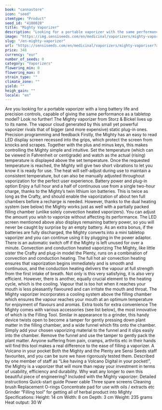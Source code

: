 ```yaml
---
book: "cannastore"
icon: "seed"
itemtype: "Product"
seed_id: "4100028"
title: "Mighty Vaporizer"
description: "Looking for a portable vaporizer with the same performance as a tabletop one? The Mighty vaporizer lives up to its name. Buy yours here!"
image: "https://img.sensiseeds.com/en/medicinal/vaporizers/mighty-vaporiser-image.png"
slug: "/en-mighty-vaporizer"
url: "https://sensiseeds.com/en/medicinal/vaporizers/mighty-vaporiser?a_aid=cannastore"
price: 348
currency: "eur"
number_of_seeds: 0
category: "Vaporizers"
flowering_min: 0
flowering_max: 0
strain_type: ""
climate_zone: ""
yield: ""
heigh_gain: ""
locale: "en"
---
```

Are you looking for a portable vaporizer with a long battery life and precision controls, capable of giving the same performance as a tabletop model? Look no further! The Mighty vaporizer from Storz & Bickel lives up to its name. The vapour cloud generated by this small yet powerful vaporizer rivals that of bigger (and more expensive) static plug-in ones. Precision programming and feedback Firstly, the Mighty has an easy to read LED display screen recessed into the grips, which protect the screen from knocks and scrapes. Together with the plus and minus keys, this makes controlling the Mighty simple and intuitive. Set the temperature (which can be viewed in Fahrenheit or centigrade) and watch as the actual (rising) temperature is displayed above the set temperature. Once the requested temperature is reached, the Mighty will give two short vibrations to let you know it is ready for use. The heat will self-adjust during use to maintain a consistent temperature, but can also be manually adjusted throughout vaporization for the perfect user experience. Battery power and plug-in option Enjoy a full hour and a half of continuous use from a single two-hour charge, thanks to the Mighty’s twin lithium ion batteries. This is twice as long as the Crafty, and should enable the vaporization of about ten full chambers before a recharge is needed. However, thanks to the dual heating system (see below) the Mighty works just as well with a partially packed filling chamber (unlike solely convection heated vaporizers). You can adjust the amount you wish to vaporize without affecting its performance. The LED screen mentioned above also displays remaining battery power, so you will never be caught by surprise by an empty battery. As an extra bonus, if the batteries are fully discharged, the Mighty converts into a mini tabletop vaporizer and you can continue using it by plugging in the power adaptor. There is an automatic switch off if the Mighty is left unused for over a minute. Convection and conduction heated vaporizing The Mighty, like little sister the Crafty and plug-in model the Plenty, runs on a combination of convection and conduction heating. The full hot air convection heating ensures that vaporization begins immediately and is smooth and continuous, and the conduction heating delivers the vapour at full strength from the first intake of breath. Not only is this very satisfying, it is also very efficient. However, there is another, equally crucial element to the heating cycle, which is the cooling. Vapour that is too hot when it reaches your mouth is less pleasantly flavoured and can irritate the mouth and throat. The Mighty vaporizer incorporates a cooling system above the filling chamber which ensures the vapour reaches your mouth at an optimum temperature for enjoyment of flavours and aromas. Extra tools for extra convenience The Mighty comes with various accessories (see list below), the most innovative of which is the Filling Tool. Similar in appearance to a grinder, this handy device twists open to become a tamper for gently pressing down plant matter in the filling chamber, and a wide funnel which fits onto the chamber. Simply add your chosen vaporizing material to the funnel and it slips easily into the chamber. Remove the funnel and use the tamper to gently pack the plant matter. Anyone suffering from pain, cramps, arthritis etc in their hands will find this tool makes a real difference to the ease of filling a vaporizer. A Volcano in your pocket Both the Mighty and the Plenty are Sensi Seeds staff favourites, and you can be sure we have rigorously tested them. Described by one member of staff as “Like having a Volcano Digital in your pocket!”, the Mighty is a vaporizer that will more than repay your investment in terms of usability, efficiency and durability. Why wait any longer to own this beautiful piece of engineering? Included with the Mighty vaporizer: Detailed instructions Quick-start guide
Power cable
Three spare screens
Cleaning brush
Replacement O-rings Concentrate pad for use with oils / extracts etc
Grinder
“Filling tool” for getting all of herbal product into Mighty Specifications: Height: 14 cm Width: 8 cm Depth: 3 cm
Weight: 235 grams
Heat output: 30 W
